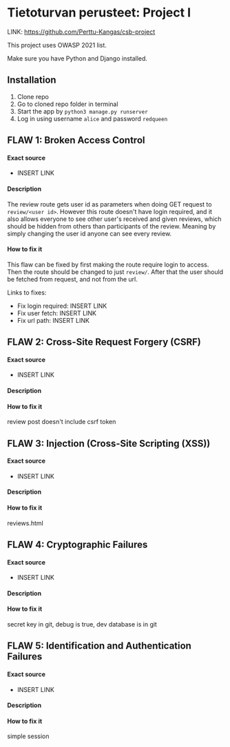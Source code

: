 # Tietoturvan perusteet: Project I

LINK: https://github.com/Perttu-Kangas/csb-project

This project uses OWASP 2021 list.

Make sure you have Python and Django installed.

## Installation

1. Clone repo
2. Go to cloned repo folder in terminal
3. Start the app by `python3 manage.py runserver`
4. Log in using username `alice` and password `redqueen`

## FLAW 1: Broken Access Control

#### Exact source

- INSERT LINK

#### Description

The review route gets user id as parameters when doing GET request to `review/<user id>`. However this route doesn't have login required, and it also allows everyone to see other user's received and given reviews, which should be hidden from others than participants of the review. Meaning by simply changing the user id anyone can see every review.

#### How to fix it

This flaw can be fixed by first making the route require login to access. Then the route should be changed to just `review/`. After that the user should be fetched from request, and not from the url.

Links to fixes:
- Fix login required: INSERT LINK
- Fix user fetch: INSERT LINK
- Fix url path: INSERT LINK

## FLAW 2: Cross-Site Request Forgery (CSRF)

#### Exact source

- INSERT LINK

#### Description

#### How to fix it

review post doesn't include csrf token

## FLAW 3: Injection (Cross-Site Scripting (XSS))

#### Exact source

- INSERT LINK

#### Description

#### How to fix it

reviews.html

## FLAW 4: Cryptographic Failures

#### Exact source

- INSERT LINK

#### Description

#### How to fix it

secret key in git, debug is true, dev database is in git

## FLAW 5: Identification and Authentication Failures

#### Exact source

- INSERT LINK

#### Description

#### How to fix it

simple session
